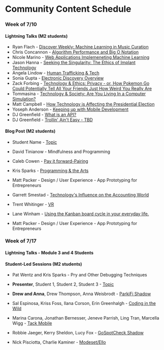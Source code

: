 # Community Content Schedule

### **Week of 7/10**

#### Lightning Talks (M2 students)

* Ryan Flach - [Discover Weekly: Machine Learning in Music Curation](https://gist.github.com/ryanflach/0baff2307228e878102bd8897561d777)
* Chris Concannon - [Algorithm Performance and Big O Notation](https://gist.github.com/concach/b73c0672bff3bf4a246ea6513882ed60)
* Nicole Marino - [Web Applications Implemeneting Machine Learning](https://gist.github.com/NicoleKMarino/d976bb663a2626b95e90c345df9e85c3)
* Jason Hanna - [Seeking the Singularity: The Ethics of Implant Technology](https://gist.github.com/Automatic365/b450abc97108f4799446ac46b84f4437)
* Angela Lindow - [Human Trafficking & Tech](https://gist.github.com/allindow/e47f8efe7f40b40c745b32a7b5ce71d3)
* Sonia Gupta - [Electronic Discovery Overview](https://gist.github.com/tgisg/856fbb7215fd2ea701517b9fe46219f7)
* Zack Forbing - [Technology & Ethics: Privacy -  or, How Pokemon Go Could Potentially Tell All Your Friends Just How Weird You Really Are](http://gist.github.com/username/link-to-my-outline-gist)
* Tommasina - [Technology & Society: Are You Living In a Computer Simulation?](https://gist.github.com/chompasina/5ed20c6d65bcd975b1f5a964339e0b6c)
* Matt Campbell - [How Technology is Affecting the Presidential Election](https://gist.github.com/matthewecampbell/5d6ed2105492b635ac6638887fed0e8b)
* Yoseph Anderson - [Keeping up with Mobile Development](https://gist.github.com/Yoyo2Code/9f55e0929ac5f88d54d349dc623f0a6b)
* DJ Greenfield - [What is an API?](https://gist.github.com/AllPurposeName/71b0fefbbca41c475302fad499d470f7)
* DJ Greenfield - [Trollin' Ain't Easy - TBD](https://gist.github.com/AllPurposeName/262a51887c71b3edef205b80216e57c9)

#### Blog Post (M2 students)

* Student Name - [Topic](http://gist.github.com/username/link-to-my-outline-gist)
* David Tinianow - Mindfulness and Programming
* Caleb Cowen - [Pay it forward-Pairing](http://gist.github.com/username/link-to-my-outline-gist)
* Kris Sparks - [Programming & the Arts](http://gist.github.com/username/link-to-my-outline-gist)
* Matt Packer - Design / User Experience - App Prototyping for Entrepreneurs
* Garrett Smestad - [Technology's Influence on the Accounting World](http://gist.github.com/username/link-to-my-outline-gist)
* Trent Whitinger - [VR](https://gist.github.com/twhitinger/736a6ca83448bdc0200b22684eff9efa)
* Lane Winham - [Using the Kanban board cycle in your everyday life.](https://gist.github.com/Laner12/32f7c16faf392901d5db1977ece5b7a9)

* Matt Packer - Design / User Experience - App Prototyping for Entrepreneurs
### **Week of 7/17**

#### Lightning Talks - Module 3 and 4 Students

#### Student-Led Sessions (M2 students)
* Pat Wentz and Kris Sparks - Pry and Other Debugging Techniques

* **Presenter**, Student 1, Student 2, Student 3 - [Topic](http://gist.github.com/username/link-to-my-outline-gist)
* **Drew and Anna**, Drew Thompson, Anna Weisbrodt - [ParkiFi Shadow](https://gist.github.com/drew-t/159fca0c0d1ffc79fb9f3bd4f1309ba9)
* Sal Espinosa, Kriss Foss, Ilana Corson, Erin Greenhalgh - [Coding in the Wild](https://github.com/s-espinosa/AIS/blob/master/outline.md)
* Marina Carona, Jonathan Bernesser, Jeneve Parrish, Ling Tran, Marcella Wigg - [Tack Mobile](https://gist.github.com/marcellawigg/f6f44bab833fb2055bbd703f401f897e)
* Robbie Jaeger, Kerry Sheldon, Lucy Fox - [GoSpotCheck Shadow](https://gist.github.com/lucyfox4131/ddb8e0724da84ab0464cc1787e2a59cb)
* Nick Pisciotta, Charlie Kaminer -
[Modeset/Ello](https://gist.github.com/nickpisciotta/fc793eca1c798f20c4dcde13400687d0)
